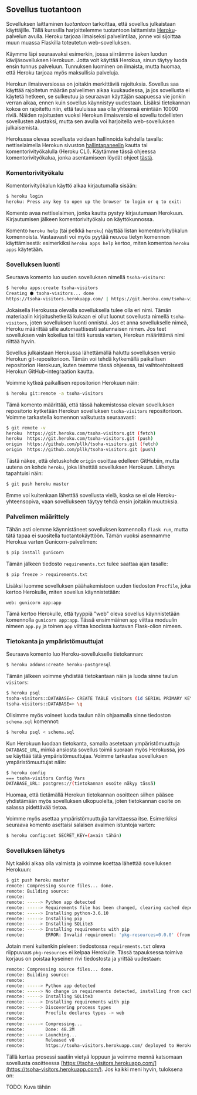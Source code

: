 ## Sovellus tuotantoon

Sovelluksen laittaminen _tuotantoon_ tarkoittaa, että sovellus julkaistaan käyttäjille. Tällä kurssilla harjoittelemme tuotantoon laittamista [Heroku](https://heroku.com/)-palvelun avulla. Heroku tarjoaa ilmaiseksi palvelintilaa, jonne voi sijoittaa muun muassa Flaskilla toteutetun web-sovelluksen.

Käymme läpi seuraavaksi esimerkin, jossa siirrämme äsken luodun kävijäsovelluksen Herokuun. Jotta voit käyttää Herokua, sinun täytyy luoda ensin tunnus palveluun. Tunnuksen luominen on ilmaista, mutta huomaa, että Heroku tarjoaa myös maksullisia palveluja.

Herokun ilmaisversiossa on joitakin merkittäviä rajoituksia. Sovellus saa käyttää rajoitetun määrän palvelimen aikaa kuukaudessa, ja jos sovellusta ei käytetä hetkeen, se sulkeutuu ja seuraavan käyttäjän saapuessa vie jonkin verran aikaa, ennen kuin sovellus käynnistyy uudestaan. Lisäksi tietokannan kokoa on rajoitettu niin, että tauluissa saa olla yhteensä enintään 10000 riviä. Näiden rajoitusten vuoksi Herokun ilmaisversio ei sovellu todellisten sovellusten alustaksi, mutta sen avulla voi harjoitella web-sovelluksen julkaisemista.

Herokussa olevaa sovellusta voidaan hallinnoida kahdella tavalla: nettiselaimella Herokun sivuston [hallintapaneelin](https://dashboard.heroku.com/) kautta tai komentorivityökalulla (Heroku CLI). Käytämme tässä ohjeessa komentorivityökalua, jonka asentamiseen löydät ohjeet [tästä](https://devcenter.heroku.com/articles/heroku-cli).

### Komentorivityökalu

Komentorivityökalun käyttö alkaa kirjautumalla sisään:

```bash
$ heroku login
heroku: Press any key to open up the browser to login or q to exit:
```

Komento avaa nettiselaimen, jonka kautta pystyy kirjautumaan Herokuun. Kirjautumisen jälkeen komentorivityökalu on käyttökunnossa.

Komento `heroku help` (tai pelkkä `heroku`) näyttää listan komentorivityökalun komennoista. Vastaavasti voi myös pyytää neuvoa tietyn komennon käyttämisestä: esimerkiksi `heroku apps help` kertoo, miten komentoa `heroku apps` käytetään.

### Sovelluksen luonti

Seuraava komento luo uuden sovelluksen nimellä `tsoha-visitors`:

```bash
$ heroku apps:create tsoha-visitors
Creating ⬢ tsoha-visitors... done
https://tsoha-visitors.herokuapp.com/ | https://git.heroku.com/tsoha-visitors.git
```

Jokaisella Herokussa olevalla sovelluksella tulee olla eri nimi. Tämän materiaalin kirjoitushetkellä kukaan ei ollut luonut sovellusta nimellä `tsoha-visitors`, joten sovelluksen luonti onnistui. Jos et anna sovellukselle nimeä, Heroku määrittää sille automaattisesti satunnaisen nimen. Jos teet sovelluksen vain kokeilua tai tätä kurssia varten, Herokun määrittämä nimi riittää hyvin.

Sovellus julkaistaan Herokussa lähettämällä haluttu sovelluksen versio Herokun git-repositorioon. Tämän voi tehdä kytkemällä paikallisen repositorion Herokuun, kuten teemme tässä ohjeessa, tai vaihtoehtoisesti Herokun GitHub-integraation kautta.

Voimme kytkeä paikallisen repositorion Herokuun näin:

```bash
$ heroku git:remote -a tsoha-visitors
```

Tämä komento määrittää, että tässä hakemistossa olevan sovelluksen repositorio kytketään Herokun sovelluksen `tsoha-visitors` repositorioon. Voimme tarkastella komennon vaikutusta seuraavasti:

```bash
$ git remote -v
heroku	https://git.heroku.com/tsoha-visitors.git (fetch)
heroku	https://git.heroku.com/tsoha-visitors.git (push)
origin	https://github.com/pllk/tsoha-visitors.git (fetch)
origin	https://github.com/pllk/tsoha-visitors.git (push)
```

Tästä näkee, että oletuskohde `origin` osoittaa edelleen GitHubiin, mutta uutena on kohde `heroku`, joka lähettää sovelluksen Herokuun. Lähetys tapahtuisi näin:

```bash
$ git push heroku master
```

Emme voi kuitenkaan lähettää sovellusta vielä, koska se ei ole Heroku-yhteensopiva, vaan sovellukseen täytyy tehdä ensin joitakin muutoksia.

### Palvelimen määrittely

Tähän asti olemme käynnistäneet sovelluksen komennolla `flask run`, mutta tätä tapaa ei suositella tuotantokäyttöön. Tämän vuoksi asennamme Herokua varten Gunicorn-palvelimen:

```bash
$ pip install gunicorn
```

Tämän jälkeen tiedosto `requirements.txt` tulee saattaa ajan tasalle:

```bash
$ pip freeze > requirements.txt
```

Lisäksi luomme sovelluksen päähakemistoon uuden tiedoston `Procfile`, joka kertoo Herokulle, miten sovellus käynnistetään:

```
web: gunicorn app:app
```

Tämä kertoo Herokulle, että tyyppiä "web" oleva sovellus käynnistetään komennolla `gunicorn app:app`. Tässä ensimmäinen `app` viittaa moduulin nimeen `app.py` ja toinen `app` viittaa koodissa luotavan Flask-olion nimeen.

### Tietokanta ja ympäristömuuttujat

Seuraava komento luo Heroku-sovellukselle tietokannan:

```bash
$ heroku addons:create heroku-postgresql
```

Tämän jälkeen voimme yhdistää tietokantaan näin ja luoda sinne taulun `visitors`:

```bash
$ heroku psql
tsoha-visitors::DATABASE=> CREATE TABLE visitors (id SERIAL PRIMARY KEY, time TIMESTAMP);
tsoha-visitors::DATABASE=> \q
```

Olisimme myös voineet luoda taulun näin ohjaamalla sinne tiedoston `schema.sql` komennot:

```bash
$ heroku psql < schema.sql
```

Kun Herokuun luodaan tietokanta, samalla asetetaan ympäristömuuttuja `DATABASE_URL`, minkä ansiosta sovellus toimii suoraan myös Herokussa, jos se käyttää tätä ympäristömuuttujaa. Voimme tarkastaa sovelluksen ympäristömuuttujat näin:

```bash
$ heroku config
=== tsoha-visitors Config Vars
DATABASE_URL: postgres://(tietokannan osoite näkyy tässä)
```

Huomaa, että tietämällä Herokun tietokannan osoitteen siihen pääsee yhdistämään myös sovelluksen ulkopuolelta, joten tietokannan osoite on salassa pidettävää tietoa.

Voimme myös asettaa ympäristömuuttujia tarvittaessa itse. Esimerkiksi seuraava komento asettaisi salaisen avaimen istuntoja varten:

```bash
$ heroku config:set SECRET_KEY=(avain tähän)
```

### Sovelluksen lähetys

Nyt kaikki alkaa olla valmista ja voimme koettaa lähettää sovelluksen Herokuun:

```bash
$ git push heroku master
remote: Compressing source files... done.
remote: Building source:
remote: 
remote: -----> Python app detected
remote: -----> Requirements file has been changed, clearing cached dependencies
remote: -----> Installing python-3.6.10
remote: -----> Installing pip
remote: -----> Installing SQLite3
remote: -----> Installing requirements with pip
remote:        ERROR: Invalid requirement: 'pkg-resources=0.0.0' (from line 8 of /tmp/build_b6f49f8f28a88afca0c79ce857e4849b/requirements.txt)
```

Jotain meni kuitenkin pieleen: tiedostossa `requirements.txt` oleva riippuvuus `pkg-resources` ei kelpaa Herokulle. Tässä tapauksessa toimiva korjaus on poistaa kyseinen rivi tiedostosta ja yrittää uudestaan:

```bash
remote: Compressing source files... done.
remote: Building source:
remote: 
remote: -----> Python app detected
remote: -----> No change in requirements detected, installing from cache
remote: -----> Installing SQLite3
remote: -----> Installing requirements with pip
remote: -----> Discovering process types
remote:        Procfile declares types -> web
remote: 
remote: -----> Compressing...
remote:        Done: 48.2M
remote: -----> Launching...
remote:        Released v8
remote:        https://tsoha-visitors.herokuapp.com/ deployed to Heroku
```

Tällä kertaa prosessi saatiin vietyä loppuun ja voimme mennä katsomaan sovellusta osoitteessa [https://tsoha-visitors.herokuapp.com/](https://tsoha-visitors.herokuapp.com/). Jos kaikki meni hyvin, tuloksena on:

TODO: Kuva tähän
